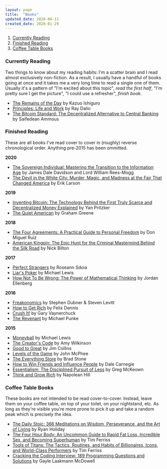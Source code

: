 ```yaml
---
layout: page
title:  "Books"
updated_date: 2020-06-11
created_date: 2020-01-29
---
```


1. [Currently Reading](#currently-reading)
2. [Finished Reading](#finished-reading)
3. [Coffee Table Books](#coffee-table-books)

### Currently Reading
Two things to know about my reading habits: I'm a scatter brain and I read almost exclusively non-fiction. As a result, I usually have a handful of books going at once and it takes me a very long time to read a single one of them. Usually it's a pattern of "I'm excited about this topic", *read the first half*, "I'm pretty sure I get the picture", "I could use a refresher", *finish book*.

- [The Remains of the Day](https://www.amazon.com/gp/product/0679731725/ref=as_li_tl?ie=UTF8&tag=charliewrote-20&camp=1789&creative=9325&linkCode=as2&creativeASIN=0679731725&linkId=c690fb5b6f6fb90db5a930acfd95a17f) by Kazuo Ishiguro
- [Principles: Life and Work](https://www.amazon.com/gp/product/1501124021/ref=as_li_tl?ie=UTF8&tag=charliewrote-20&camp=1789&creative=9325&linkCode=as2&creativeASIN=1501124021&linkId=781156dbcbea515e4b19e1264886429d) by Ray Dalio
- [The Bitcoin Standard: The Decentralized Alternative to Central Banking](https://www.amazon.com/gp/product/1119473861/ref=as_li_tl?ie=UTF8&tag=charliewrote-20&camp=1789&creative=9325&linkCode=as2&creativeASIN=1119473861&linkId=d0b051bc23ee6594bc9ebbc2e84cc9f9) by Saifedean Ammous

### Finished Reading
These are all books I've read cover to cover in (roughly) reverse chronological order. Anything pre-2015 has been ommitted.

**2020**
- [The Sovereign Individual: Mastering the Transition to the Information Age](https://www.amazon.com/gp/product/0684832720/ref=as_li_tl?ie=UTF8&tag=charliewrote-20&camp=1789&creative=9325&linkCode=as2&creativeASIN=0684832720&linkId=a4e9b955a6299c551ca0eb9a0ec1b4b4) by James Dale Davidson and Lord William Rees-Mogg
- [The Devil in the White City: Murder, Magic, and Madness at the Fair That Changed America](https://www.amazon.com/gp/product/0375725601/ref=as_li_tl?ie=UTF8&tag=charliewrote-20&camp=1789&creative=9325&linkCode=as2&creativeASIN=0375725601&linkId=b92e03c5345338737bbd408c6e49cc05) by Erik Larson

**2019**
- [Inventing Bitcoin: The Technology Behind the First Truly Scarce and Decentralized Money Explained](https://www.amazon.com/gp/product/1794326316/ref=as_li_tl?ie=UTF8&tag=charliewrote-20&camp=1789&creative=9325&linkCode=as2&creativeASIN=1794326316&linkId=5dba0d8e504a64947f075570f5c5a83f) by Yan Pritzker
- [The Quiet American](https://www.amazon.com/gp/product/0143039024/ref=as_li_tl?ie=UTF8&tag=charliewrote-20&camp=1789&creative=9325&linkCode=as2&creativeASIN=0143039024&linkId=5c6ee48eb1cc1cce87049844751b83d1) by Graham Greene

**2018**
- [The Four Agreements: A Practical Guide to Personal Freedom](https://www.amazon.com/gp/product/1878424319/ref=as_li_tl?ie=UTF8&tag=charliewrote-20&camp=1789&creative=9325&linkCode=as2&creativeASIN=1878424319&linkId=6eddc12c7d1b2b657d94788b7d090934) by Don Miguel Ruiz
- [American Kingpin: The Epic Hunt for the Criminal Mastermind Behind the Silk Road](https://www.amazon.com/gp/product/0143129023/ref=as_li_tl?ie=UTF8&tag=charliewrote-20&camp=1789&creative=9325&linkCode=as2&creativeASIN=0143129023&linkId=59fccf47cd778883a7f7199c7ec69593) by Nick Bilton

**2017**
- [Perfect Strangers](https://www.amazon.com/gp/product/1610397002/ref=as_li_tl?ie=UTF8&tag=charliewrote-20&camp=1789&creative=9325&linkCode=as2&creativeASIN=1610397002&linkId=2c2fe54f1f7d73858682205cd8bef430) by Roseann Sdoia
- [Liar's Poker](https://www.amazon.com/gp/product/039333869X/ref=as_li_tl?ie=UTF8&tag=charliewrote-20&camp=1789&creative=9325&linkCode=as2&creativeASIN=039333869X&linkId=217cbb60249c6aa8b9cbbb6d97824c78) by Michael Lewis
- [How Not To Be Wrong: The Power of Mathematical Thinking](https://www.amazon.com/gp/product/0143127535/ref=as_li_tl?ie=UTF8&tag=charliewrote-20&camp=1789&creative=9325&linkCode=as2&creativeASIN=0143127535&linkId=03196dd4e74839613021ae09d5e8a79f) by Jordan Ellenberg

**2016**
- [Freakonomics](https://www.amazon.com/gp/product/0060731338/ref=as_li_tl?ie=UTF8&tag=charliewrote-20&camp=1789&creative=9325&linkCode=as2&creativeASIN=0060731338&linkId=8eb6ea551c7e8eda9d2829cc762b6242) by Stephen Dubner & Steven Levitt
- [How to Get Rich](https://www.amazon.com/gp/product/B0017SUYY6/ref=as_li_tl?ie=UTF8&tag=charliewrote-20&camp=1789&creative=9325&linkCode=as2&creativeASIN=B0017SUYY6&linkId=6185e4aa11661468e827020b9b37188e) by Felix Dennis
- [Crush It!](https://www.amazon.com/gp/product/0061914177/ref=as_li_tl?ie=UTF8&tag=charliewrote-20&camp=1789&creative=9325&linkCode=as2&creativeASIN=0061914177&linkId=fe95e647737500c3f177d92ddffac16e) by Gary Vaynerchuck
- [The Revenant](https://www.amazon.com/gp/product/1250101190/ref=as_li_tl?ie=UTF8&tag=charliewrote-20&camp=1789&creative=9325&linkCode=as2&creativeASIN=1250101190&linkId=efc85c7460e34117e6dd89024725857e) by Michael Punke

**2015**
- [Moneyball](https://www.amazon.com/gp/product/0393324818/ref=as_li_tl?ie=UTF8&tag=charliewrote-20&camp=1789&creative=9325&linkCode=as2&creativeASIN=0393324818&linkId=a04b618c2c4261ada1ec25cd42b93dcf) by Michael Lewis
- [The Creator's Code](https://www.amazon.com/gp/product/1451666071/ref=as_li_tl?ie=UTF8&tag=charliewrote-20&camp=1789&creative=9325&linkCode=as2&creativeASIN=1451666071&linkId=5dc48388565bd93f1105ec65e1e11370) by Amy Wilkinson
- [Good to Great](https://www.amazon.com/gp/product/0066620996/ref=as_li_tl?ie=UTF8&tag=charliewrote-20&camp=1789&creative=9325&linkCode=as2&creativeASIN=0066620996&linkId=ccd45b8ab1857985f9e08d4f87fb77d5) by Jim Collins
- [Levels of the Game](https://www.amazon.com/gp/product/0374515263/ref=as_li_tl?ie=UTF8&tag=charliewrote-20&camp=1789&creative=9325&linkCode=as2&creativeASIN=0374515263&linkId=7ab4ef67084539bc2a52106642ea6297) by John McPhee
- [The Everything Store](https://www.amazon.com/gp/product/0316219282/ref=as_li_tl?ie=UTF8&tag=charliewrote-20&camp=1789&creative=9325&linkCode=as2&creativeASIN=0316219282&linkId=259504aae1d84aea61ba16aeef8988a3) by Brad Stone
- [How to Win Friends and Influence People](https://www.amazon.com/gp/product/0671027034/ref=as_li_tl?ie=UTF8&tag=charliewrote-20&camp=1789&creative=9325&linkCode=as2&creativeASIN=0671027034&linkId=30352a9aedaa049c452f62a07017d0ad) by Dale Carnegie
- [Essentialism: The Disciplined Pursuit of Less](https://www.amazon.com/gp/product/0804137382/ref=as_li_tl?ie=UTF8&tag=charliewrote-20&camp=1789&creative=9325&linkCode=as2&creativeASIN=0804137382&linkId=2799378b9de8c5a8f82a6ddc2ba03469) by Greg McKeown
- [Think and Grow Rich](https://www.amazon.com/gp/product/1585424331/ref=as_li_tl?ie=UTF8&tag=charliewrote-20&camp=1789&creative=9325&linkCode=as2&creativeASIN=1585424331&linkId=3952a954df0d2f1a2679c858bc6a3dc2) by Napolean Hill

### Coffee Table Books 
These books are not intended to be read cover-to-cover. Instead, leave them on your coffee table, on top of your toilet, on your nightstand, etc. As long as they're visible you're more prone to pick it up and take a random peak which is precisely the idea.

- [The Daily Stoic: 366 Meditations on Wisdom, Perseverance, and the Art of Living](https://www.amazon.com/gp/product/0735211736/ref=as_li_tl?ie=UTF8&tag=charliewrote-20&camp=1789&creative=9325&linkCode=as2&creativeASIN=0735211736&linkId=63020db0c74d4f1cdec9bcad639c3f0c) by Ryan Holiday
- [The Four Hour Body: An Uncommon Guide to Rapid Fat Loss, Incredible Sex, and Becoming Superhuman](https://www.amazon.com/gp/product/030746363X/ref=as_li_tl?ie=UTF8&tag=charliewrote-20&camp=1789&creative=9325&linkCode=as2&creativeASIN=030746363X&linkId=203bfffec281ca389f86af26bf37b18e) by Tim Ferriss
- [Tools of Titans: The Tactics, Routines, and Habits of Billionaires, Icons, and World-Class Performers](https://www.amazon.com/gp/product/B01HSMRWNU/ref=as_li_tl?ie=UTF8&tag=charliewrote-20&camp=1789&creative=9325&linkCode=as2&creativeASIN=B01HSMRWNU&linkId=2999f61028ee9ccb0c8f2b0547b12114) by Tim Ferriss
- [Cracking the Coding Interview: 189 Programming Questions and Solutions](https://www.amazon.com/gp/product/0984782850/ref=as_li_tl?ie=UTF8&tag=charliewrote-20&camp=1789&creative=9325&linkCode=as2&creativeASIN=0984782850&linkId=36d52efce6bca241d9eb7143f6cd4449) by Gayle Laakmann McDowell